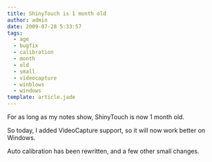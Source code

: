 ```yaml
---
title: ShinyTouch is 1 month old
author: admin
date: 2009-07-28 5:33:57
tags: 
  - age
  - bugfix
  - calibration
  - month
  - old
  - small
  - videocapture
  - winblows
  - windows
template: article.jade
---
```


For as long as my notes show, ShinyTouch is now 1 month old.

So today, I added VideoCapture support, so it will now work better on Windows.

Auto calibration has been rewritten, and a few other small changes.
